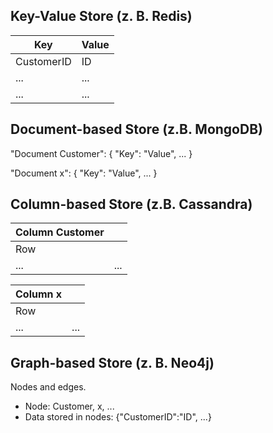 ## Key-Value Store (z. B. Redis)
 
 
| Key | Value |
|---|-------|
| CustomerID | ID |
| ... | ... |
| ... | ... |

## Document-based Store (z.B. MongoDB)
 
 
 "Document Customer": {
     "Key": "Value",
     ...
 }
 
 "Document x": {
      "Key": "Value",
      ...
  }
 
## Column-based Store (z.B. Cassandra)
 
| Column Customer |  |
|---|-------|
| Row |  |
| ... | ... |

| Column x |  |
|---|-------|
| Row |  |
| ... | ... |
 
## Graph-based Store (z. B. Neo4j)
 
Nodes and edges.

* Node: Customer, x, ...
* Data stored in nodes: {"CustomerID":"ID", ...}

 